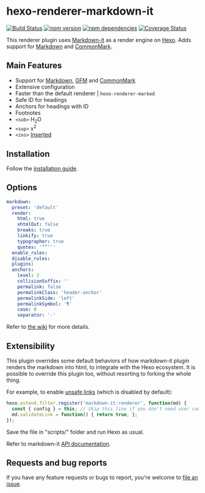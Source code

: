 # hexo-renderer-markdown-it

[![Build Status](https://travis-ci.org/hexojs/hexo-renderer-markdown-it.svg?branch=master)](https://travis-ci.org/hexojs/hexo-renderer-markdown-it)
[![npm version](https://badge.fury.io/js/hexo-renderer-markdown-it.svg)](https://www.npmjs.com/package/hexo-renderer-markdown-it)
[![npm dependencies](https://david-dm.org/hexojs/hexo-renderer-markdown-it.svg)](https://david-dm.org/hexojs/hexo-renderer-markdown-it)
[![Coverage Status](https://coveralls.io/repos/github/hexojs/hexo-renderer-markdown-it/badge.svg?branch=master)](https://coveralls.io/github/hexojs/hexo-renderer-markdown-it?branch=master)

This renderer plugin uses [Markdown-it] as a render engine on [Hexo]. Adds support for [Markdown] and [CommonMark].

## Main Features
- Support for [Markdown], [GFM] and [CommonMark]
- Extensive configuration
- Faster than the default renderer | `hexo-renderer-marked`
- Safe ID for headings
- Anchors for headings with ID
- Footnotes
- `<sub>` H<sub>2</sub>O
- `<sup>` x<sup>2</sup>
- `<ins>` <ins>Inserted</ins>

## Installation
Follow the [installation guide](https://github.com/hexojs/hexo-renderer-markdown-it/wiki/Getting-Started).

## Options

``` yml
markdown:
  preset: 'default'
  render:
    html: true
    xhtmlOut: false
    breaks: true
    linkify: true
    typographer: true
    quotes: '“”‘’'
  enable_rules:
  disable_rules:
  plugins:
  anchors:
    level: 2
    collisionSuffix: ''
    permalink: false
    permalinkClass: 'header-anchor'
    permalinkSide: 'left'
    permalinkSymbol: '¶'
    case: 0
    separator: '-'
```

Refer to [the wiki](https://github.com/hexojs/hexo-renderer-markdown-it/wiki) for more details.

## Extensibility

This plugin overrides some default behaviors of how markdown-it plugin renders the markdown into html, to integrate with the Hexo ecosystem. It is possible to override this plugin too, without resorting to forking the whole thing.

For example, to enable [unsafe links](https://markdown-it.github.io/markdown-it/#MarkdownIt.prototype.validateLink) (which is disabled by default):

``` js
hexo.extend.filter.register('markdown-it:renderer', function(md) {
  const { config } = this; // Skip this line if you don't need user config from _config.yml
  md.validateLink = function() { return true; };
});
```

Save the file in "scripts/" folder and run Hexo as usual.

Refer to markdown-it [API documentation](https://markdown-it.github.io/markdown-it/#MarkdownIt).

## Requests and bug reports
If you have any feature requests or bugs to report, you're welcome to [file an issue](https://github.com/hexojs/hexo-renderer-markdown-it/issues).


[CommonMark]: http://commonmark.org/
[Markdown]: http://daringfireball.net/projects/markdown/
[GFM]: https://help.github.com/articles/github-flavored-markdown/
[Markdown-it]: https://github.com/markdown-it/markdown-it
[Hexo]: http://hexo.io/
